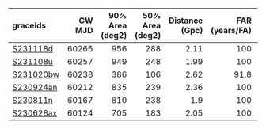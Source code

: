 | graceids                                                          | GW MJD | 90% Area (deg2) | 50% Area (deg2) | Distance (Gpc) | FAR (years/FA) | Mass (M_sol) |
| :---------------------------------------------------------------- | -----: | --------------: | --------------: | -------------: | -------------: | -----------: |
| [S231118d](https://gracedb.ligo.org/superevents/S231118d/view/)   |  60266 |             956 |             288 |           2.11 |            100 |           77 |
| [S231108u](https://gracedb.ligo.org/superevents/S231108u/view/)   |  60257 |             949 |             248 |           1.99 |            100 |           73 |
| [S231020bw](https://gracedb.ligo.org/superevents/S231020bw/view/) |  60238 |             386 |             106 |           2.62 |           91.8 |           94 |
| [S230924an](https://gracedb.ligo.org/superevents/S230924an/view/) |  60212 |             835 |             239 |           2.36 |            100 |           85 |
| [S230811n](https://gracedb.ligo.org/superevents/S230811n/view/)   |  60167 |             810 |             238 |            1.9 |            100 |           70 |
| [S230628ax](https://gracedb.ligo.org/superevents/S230628ax/view/) |  60124 |             705 |             183 |           2.05 |            100 |           75 |
